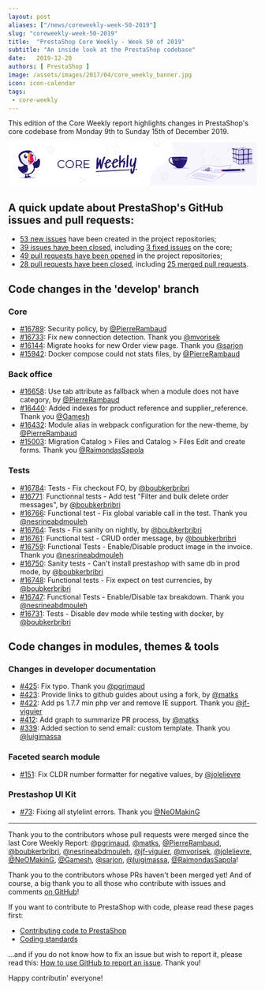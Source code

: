 ```yaml
---
layout: post
aliases: ["/news/coreweekly-week-50-2019"]
slug: "coreweekly-week-50-2019"
title:  "PrestaShop Core Weekly - Week 50 of 2019"
subtitle: "An inside look at the PrestaShop codebase"
date:   2019-12-20
authors: [ PrestaShop ]
image: /assets/images/2017/04/core_weekly_banner.jpg
icon: icon-calendar
tags:
 - core-weekly
---
```


This edition of the Core Weekly report highlights changes in PrestaShop's core codebase from Monday 9th to Sunday 15th of December 2019.

![Core Weekly banner](/assets/images/2018/12/banner-core-weekly.jpg)


## A quick update about PrestaShop's GitHub issues and pull requests:

- [53 new issues](https://github.com/search?q=org%3APrestaShop+is%3Apublic++-repo%3Aprestashop%2Fprestashop.github.io++is%3Aissue+created%3A2019-12-09..2019-12-15) have been created in the project repositories;
- [39 issues have been closed](https://github.com/search?q=org%3APrestaShop+is%3Apublic++-repo%3Aprestashop%2Fprestashop.github.io++is%3Aissue+closed%3A2019-12-09..2019-12-15), including [3 fixed issues](https://github.com/search?q=org%3APrestaShop+is%3Apublic++-repo%3Aprestashop%2Fprestashop.github.io++is%3Aissue+label%3Afixed+closed%3A2019-12-09..2019-12-15) on the core;
- [49 pull requests have been opened](https://github.com/search?q=org%3APrestaShop+is%3Apublic++-repo%3Aprestashop%2Fprestashop.github.io++is%3Apr+created%3A2019-12-09..2019-12-15) in the project repositories;
- [28 pull requests have been closed](https://github.com/search?q=org%3APrestaShop+is%3Apublic++-repo%3Aprestashop%2Fprestashop.github.io++is%3Apr+closed%3A2019-12-09..2019-12-15), including [25 merged pull requests](https://github.com/search?q=org%3APrestaShop+is%3Apublic++-repo%3Aprestashop%2Fprestashop.github.io++is%3Apr+merged%3A2019-12-09..2019-12-15).


## Code changes in the 'develop' branch


### Core
* [#16789](https://github.com/PrestaShop/PrestaShop/pull/16789): Security policy, by [@PierreRambaud](https://github.com/PierreRambaud)
* [#16733](https://github.com/PrestaShop/PrestaShop/pull/16733): Fix new connection detection. Thank you [@mvorisek](https://github.com/mvorisek)
* [#16144](https://github.com/PrestaShop/PrestaShop/pull/16144): Migrate hooks for new Order view page. Thank you [@sarjon](https://github.com/sarjon)
* [#15942](https://github.com/PrestaShop/PrestaShop/pull/15942): Docker compose could not stats files, by [@PierreRambaud](https://github.com/PierreRambaud)


### Back office
* [#16658](https://github.com/PrestaShop/PrestaShop/pull/16658): Use tab attribute as fallback when a module does not have category, by [@PierreRambaud](https://github.com/PierreRambaud)
* [#16440](https://github.com/PrestaShop/PrestaShop/pull/16440): Added indexes for product reference and supplier_reference. Thank you [@Gamesh](https://github.com/Gamesh)
* [#16432](https://github.com/PrestaShop/PrestaShop/pull/16432): Module alias in webpack configuration for the new-theme, by [@PierreRambaud](https://github.com/PierreRambaud)
* [#15003](https://github.com/PrestaShop/PrestaShop/pull/15003): Migration Catalog > Files and Catalog > Files Edit and create forms. Thank you [@RaimondasSapola](https://github.com/RaimondasSapola)


### Tests
* [#16784](https://github.com/PrestaShop/PrestaShop/pull/16784): Tests - Fix checkout FO, by [@boubkerbribri](https://github.com/boubkerbribri)
* [#16771](https://github.com/PrestaShop/PrestaShop/pull/16771): Functionnal tests - Add test "Filter and bulk delete order messages", by [@boubkerbribri](https://github.com/boubkerbribri)
* [#16766](https://github.com/PrestaShop/PrestaShop/pull/16766): Functional test - Fix global variable call in the test. Thank you [@nesrineabdmouleh](https://github.com/nesrineabdmouleh)
* [#16764](https://github.com/PrestaShop/PrestaShop/pull/16764): Tests - Fix sanity on nightly, by [@boubkerbribri](https://github.com/boubkerbribri)
* [#16761](https://github.com/PrestaShop/PrestaShop/pull/16761): Functional test  - CRUD order message, by [@boubkerbribri](https://github.com/boubkerbribri)
* [#16759](https://github.com/PrestaShop/PrestaShop/pull/16759): Functional Tests - Enable/Disable product image in the invoice. Thank you [@nesrineabdmouleh](https://github.com/nesrineabdmouleh)
* [#16750](https://github.com/PrestaShop/PrestaShop/pull/16750): Sanity tests - Can't install prestashop with same db in prod mode, by [@boubkerbribri](https://github.com/boubkerbribri)
* [#16748](https://github.com/PrestaShop/PrestaShop/pull/16748): Functional tests - Fix expect on test currencies, by [@boubkerbribri](https://github.com/boubkerbribri)
* [#16747](https://github.com/PrestaShop/PrestaShop/pull/16747): Functional Tests -  Enable/Disable tax breakdown. Thank you [@nesrineabdmouleh](https://github.com/nesrineabdmouleh)
* [#16731](https://github.com/PrestaShop/PrestaShop/pull/16731): Tests - Disable dev mode while testing with docker, by [@boubkerbribri](https://github.com/boubkerbribri)


## Code changes in modules, themes & tools


### Changes in developer documentation
* [#425](https://github.com/PrestaShop/docs/pull/425): Fix typo. Thank you [@pgrimaud](https://github.com/pgrimaud)
* [#423](https://github.com/PrestaShop/docs/pull/423): Provide links to github guides about using a fork, by [@matks](https://github.com/matks)
* [#422](https://github.com/PrestaShop/docs/pull/422): Add ps 1.7.7 min php ver and remove IE support. Thank you [@jf-viguier](https://github.com/jf-viguier)
* [#412](https://github.com/PrestaShop/docs/pull/412): Add graph to summarize PR process, by [@matks](https://github.com/matks)
* [#339](https://github.com/PrestaShop/docs/pull/339): Added section to send email: custom template. Thank you [@luigimassa](https://github.com/luigimassa)


### Faceted search module
* [#151](https://github.com/PrestaShop/ps_facetedsearch/pull/151): Fix CLDR number formatter for negative values, by [@jolelievre](https://github.com/jolelievre)


### Prestashop UI Kit
* [#73](https://github.com/PrestaShop/prestashop-ui-kit/pull/73): Fixing all stylelint errors. Thank you [@NeOMakinG](https://github.com/NeOMakinG)


<hr />

Thank you to the contributors whose pull requests were merged since the last Core Weekly Report: [@pgrimaud](https://github.com/pgrimaud), [@matks](https://github.com/matks), [@PierreRambaud](https://github.com/PierreRambaud), [@boubkerbribri](https://github.com/boubkerbribri), [@nesrineabdmouleh](https://github.com/nesrineabdmouleh), [@jf-viguier](https://github.com/jf-viguier), [@mvorisek](https://github.com/mvorisek), [@jolelievre](https://github.com/jolelievre), [@NeOMakinG](https://github.com/NeOMakinG), [@Gamesh](https://github.com/Gamesh), [@sarjon](https://github.com/sarjon), [@luigimassa](https://github.com/luigimassa), [@RaimondasSapola](https://github.com/RaimondasSapola)!

Thank you to the contributors whose PRs haven't been merged yet! And of course, a big thank you to all those who contribute with issues and comments [on GitHub](https://github.com/PrestaShop/PrestaShop)!

If you want to contribute to PrestaShop with code, please read these pages first:

 * [Contributing code to PrestaShop](https://devdocs.prestashop.com/1.7/contribute/contribution-guidelines/)
 * [Coding standards](https://devdocs.prestashop.com/1.7/development/coding-standards/)

...and if you do not know how to fix an issue but wish to report it, please read this: [How to use GitHub to report an issue](https://devdocs.prestashop.com/1.7/contribute/contribute-reporting-issues/). Thank you!

Happy contributin' everyone!

